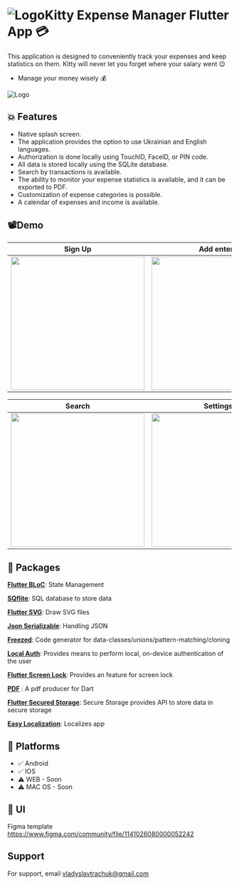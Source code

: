 
# ![Logo](https://github.com/TrachukV/kittyApp/blob/main/demo/Kitty-Logo.png)Kitty Expense Manager Flutter App 💳

This application is designed to conveniently track your expenses and keep statistics on them. Kitty will never let you forget where your salary went 😉
- Manage your money wisely 💰





![Logo](https://github.com/TrachukV/kittyApp/blob/main/demo/cover.png)


## 💥 Features
- Native splash screen.
- The application provides the option to use Ukrainian and English languages.
- Authorization is done locally using TouchID, FaceID, or PIN code.
- All data is stored locally using the SQLite database.
- Search by transactions is available.
- The ability to monitor your expense statistics is available, and it can be exported to PDF.
- Customization of expense categories is possible.
- A calendar of expenses and income is available.



## 📽Demo

| Sign Up                                  | Add entery                              |
|------------------------------------------|-------------------------------------------|
| <img src="https://github.com/TrachukV/kittyApp/blob/main/demo/auth.gif" width="300"> | <img src="https://github.com/TrachukV/kittyApp/blob/main/demo/new%20entery.gif" width="300"> |

| Search                   | Settings                |
|----------------------------------------|----------------------------------------|
| <img src="https://github.com/TrachukV/kittyApp/blob/main/demo/search.gif" width="300"> | <img src="https://github.com/TrachukV/kittyApp/blob/main/demo/settings.gif" width="300"> |




## 💎 Packages

[**Flutter BLoC**](https://pub.dev/packages/flutter_bloc): State Management


[**SQflite**](https://pub.dev/packages/sqflite): SQL database to store data

[**Flutter SVG**](https://pub.dev/packages/flutter_svg): Draw SVG files

[**Json Serializable**](https://pub.dev/packages/json_serializable): Handling JSON

[**Freezed**](https://pub.dev/packages/freezed): Code generator for data-classes/unions/pattern-matching/cloning

[**Local Auth**](https://pub.dev/packages/local_auth): Provides means to perform local, on-device authentication of the user

[**Flutter Screen Lock**](https://pub.dev/packages/flutter_screen_lock#flutter-screen-lock): Provides an feature for screen lock

[**PDF**](https://pub.dev/packages/pdf) : A pdf producer for Dart

[**Flutter Secured Storage**](https://pub.dev/packages/flutter_secure_storage): Secure Storage provides API to store data in secure storage


[**Easy Localization**](https://pub.dev/packages/easy_localization): Localizes app



## 📱 Platforms
- ✅ Android
- ✅ IOS
- ⚠️ WEB - Soon
- ⚠️ MAC OS - Soon


## 📌 UI

Figma template https://www.figma.com/community/file/1141026080000052242




## Support

For support, email vladyslavtrachuk@gmail.com


